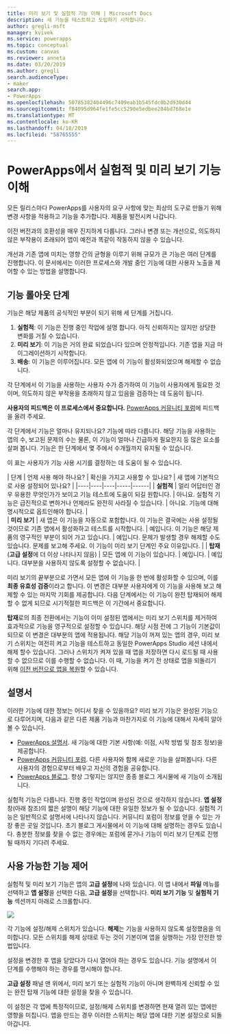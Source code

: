 ```yaml
---
title: 미리 보기 및 실험적 기능 이해 | Microsoft Docs
description: 새 기능을 테스트하고 도입하기 시작합니다.
author: gregli-msft
manager: kvivek
ms.service: powerapps
ms.topic: conceptual
ms.custom: canvas
ms.reviewer: anneta
ms.date: 03/20/2019
ms.author: gregli
search.audienceType:
- maker
search.app:
- PowerApps
ms.openlocfilehash: 50785382404496c7409eab1b545fdc0b2d930d44
ms.sourcegitcommit: f84095d964fe1fe5cc5290e5edbee284bd768e1e
ms.translationtype: MT
ms.contentlocale: ko-KR
ms.lasthandoff: 04/18/2019
ms.locfileid: "58765555"
---
```

# <a name="understand-experimental-and-preview-features-in-powerapps"></a>PowerApps에서 실험적 및 미리 보기 기능 이해

모든 릴리스마다 PowerApps를 사용자의 요구 사항에 맞는 최상의 도구로 만들기 위해 변경 사항을 적용하고 기능을 추가합니다. 제품을 발전시켜 나갑니다.  

이전 버전과의 호환성을 매우 진지하게 다룹니다. 그러나 변경 또는 개선으로, 의도하지 않은 부작용이 초래되어 앱이 예전과 똑같이 작동하지 않을 수 있습니다.

개선과 기존 앱에 미치는 영향 간의 균형을 이루기 위해 규모가 큰 기능은 여러 단계를 진행합니다. 이 문서에서는 이러한 프로세스와 개발 중인 기능에 대한 사용자 노출을 제어할 수 있는 방법을 설명합니다.

## <a name="feature-roll-out-stages"></a>기능 롤아웃 단계

기능은 해당 제품의 공식적인 부분이 되기 위해 세 단계를 거칩니다.

1. **실험적**:  이 기능은 진행 중인 작업에 설명 합니다. 아직 신뢰하지는 않지만 상당한 변화를 거칠 수 있습니다.
1. **미리 보기**:  이 기능은 거의 완료 되었습니다 있으며 안정적입니다. 기존 앱을 지금 마이그레이션하기 시작합니다.
1. **배송**:  이 기능은 이루어집니다. 모든 앱에 이 기능이 활성화되었으며 해제할 수 없습니다.

각 단계에서 이 기능을 사용하는 사용자 수가 증가하여 이 기능이 사용자에게 필요한 것이며, 의도하지 않은 부작용을 초래하지 않고 있음을 검증하는 데 도움이 됩니다.

**사용자의 피드백은 이 프로세스에서 중요합니다.**  [PowerApps 커뮤니티 포럼](https://powerusers.microsoft.com/t5/PowerApps-Community/ct-p/PowerApps1)에 피드백을 올려 주세요.

각 단계에서 기능은 얼마나 유지되나요? 기능에 따라 다릅니다. 해당 기능을 사용하는 앱의 수, 보고된 문제의 수는 물론, 이 기능이 얼마나 긴급하게 필요한지 등 많은 요소를 살펴 봅니다. 기능은 한 단계에서 몇 주에서 수개월까지 유지될 수 있습니다.

이 표는 사용자가 기능 사용 시기를 결정하는 데 도움이 될 수 있습니다. 

| 단계 | 언제 사용 해야 하나요? | 확신을 가지고 사용할 수 있나요? | 새 앱에 기본적으로 사용 설정되어 있나요? | 
|----|----|----|-----|------|
| **실험적** | 얼리 어답터인 경우 유용한 무엇인가가 보이고 기능 테스트에 도움이 되길 원합니다. | 아니요.  실험적 기능은 급진적으로 변하거나 언제라도 완전히 사라질 수 있습니다. | 아니요. 기능에 대해 명시적으로 옵트인해야 합니다.  |  
| **미리 보기** | 새 앱은 이 기능을 자동으로 포함합니다.  이 기능은 결국에는 사용 설정될 것이므로 기존 앱에서 활성화하고 테스트를 시작합니다. | 예입니다. 이 기능은 해당 제품의 영구적인 부분이 되어 가고 있습니다.  | 예입니다. 문제가 발생할 경우 해제할 수도 있습니다.  문제를 보고해 주세요. 이 기능이 미리 보기 단계인 주요 이유입니다. | 
| **탑재**(**고급 설정**에 더 이상 나타나지 않음) | 모든 앱에 이 기능이 있습니다. | 예입니다. | 예입니다.  대부분을 사용하지 않도록 설정할 수 없습니다.  |  

미리 보기의 끝부분으로 가면서 모든 앱에 이 기능을 한 번에 활성화할 수 있으며, 이를 **최종 유효성 검증**이라고 합니다.  이 변경은 대부분 사용자에게 이 기능을 사용해 보고 해제할 수 있는 마지막 기회를 제공합니다. 다음 단계에서는 이 기능이 완전 탑재되어 해제할 수 없게 되므로 시기적절한 피드백은 이 기간에서 중요합니다.

**탑재**로의 최종 전환에서는 기능이 이미 설정된 앱에서는 미리 보기 스위치를 제거하여 효과적으로 기능을 영구적으로 설정할 수 있습니다. 해당 시점 전에 그 기능이 기본값이 되므로 이 변경은 대부분의 앱에 적용됩니다. 해당 기능이 꺼져 있는 앱의 경우, 미리 보기 스위치는 여전히 켜고 기능을 테스트하고 동일한 PowerApps Studio 세션 내에서 해제 할수 있습니다. 그러나 스위치가 켜져 있을 때 앱을 저장하면 다시 로드될 때 사용할 수 없으므로 이를 수행할 수 없습니다. 이 때, 기능을 켜기 전 상태로 앱을 되돌리기 위해 [이전 버전으로 앱을 복원](restore-an-app.md)할 수 있습니다.

## <a name="documentation"></a>설명서

이러한 기능에 대한 정보는 어디서 찾을 수 있을까요?  미리 보기 기능은 완성된 기능으로 다루어지며, 다음과 같은 다른 제품 기능과 마찬가지로 이 기능에 대해서 자세히 알아볼 수 있습니다. 
- [PowerApps 설명서](https://docs.microsoft.com/powerapps/maker/canvas-apps/getting-started). 새 기능에 대한 기본 사항(예: 이점, 시작 방법 및 참조 정보)을 제공합니다.
- [PowerApps 커뮤니티 포럼](https://powerusers.microsoft.com/t5/PowerApps-Community/ct-p/PowerApps1).  다른 사용자와 함께 새로운 기능을 살펴봅니다. 다른 사용자의 경험으로부터 배우고 자신의 경험을 공유합니다.
- [PowerApps 블로그](https://powerapps.microsoft.com/blog/).  항상 그렇지는 않지만 종종 블로그 게시물에 새 기능이 소개됩니다.

실험적 기능은 다릅니다.  진행 중인 작업이며 완성된 것으로 생각하지 않습니다. **앱 설정** 창(아래 참조)의 짧은 설명이 해당 기능에 대한 유일한 정보가 될 수 있습니다. 실험적 기능은 일반적으로 설명서에 나타나지 않습니다. 커뮤니티 포럼이 정보를 얻을 수 있는 가장 좋은 곳일 것입니다.  초기 블로그 게시물에서 이 기능에 대해 설명하는 경우도 있습니다.  충분한 정보를 찾을 수 없는 경우에는 포럼에 묻거나 기능이 미리 보기 단계로 진행될 때까지 기다려 주세요.

## <a name="controlling-which-features-are-enabled"></a>사용 가능한 기능 제어

실험적 및 미리 보기 기능은 앱의 **고급 설정**에 나와 있습니다.  이 앱 내에서 **파일** 메뉴를 선택하고 **앱 설정**을 선택한 다음, **고급 설정**을 선택합니다. **미리 보기 기능** 및 **실험적 기능** 섹션까지 아래로 스크롤합니다.

![](media/working-with-experimental/advanced-settings.png)

각 기능에 설정/해제 스위치가 있습니다.  **해제**는 기능을 사용하지 않도록 설정했음을 의미합니다.  모든 스위치를 해제 상태로 두는 것이 기본이며 앱을 실행하는 가장 안전한 방법입니다.

설정을 변경한 후 앱을 닫았다가 다시 열어야 하는 경우도 있습니다.  기능 설명에서 이 단계를 수행해야 하는 경우를 명시해야 합니다.

**고급 설정** 패널 맨 위에서, 미리 보기 또는 실험적 기능이 아니며 완벽하게 신뢰할 수 있는 완전 탑재 기능에 대한 설정을 찾을 수 있습니다. 

이 설정은 각 앱에 특정적이므로, 설정/해제 스위치를 변경하면 현재 열려 있는 앱에만 영향을 미칩니다. 앱을 만드는 경우 이러한 스위치는 해당 앱에 대한 기본 설정으로 되돌아갑니다.

